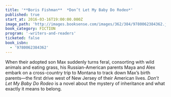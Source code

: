 ```yaml
---
title: '**Boris Fishman**  *Don’t Let My Baby Do Rodeo*'
published: true
start_at: 2016-03-16T19:00:00.000Z
image_path: 'http://images.booksense.com/images/362/384/9780062384362.jpg'
book_category: FICTION
program: '-writers-and-readers'
ticketed: false
book_isbn:
  - '9780062384362'
---
```


When their adopted son Max suddenly turns feral, consorting with wild animals and eating grass, his Russian-American parents Maya and Alex embark on a cross-country trip to Montana to track down Max’s birth parents—the first drive west of New Jersey of their American lives. *Don’t Let My Baby Do Rodeo* is a novel about the mystery of inheritance and what exactly it means to belong.